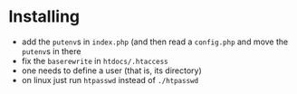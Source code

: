 # Installing

- add the `putenv`s in `index.php` (and then read a `config.php` and move the `putenv`s in there
- fix the `baserewrite` in `htdocs/.htaccess`
- one needs to define a user (that is, its directory)
- on linux just run `htpasswd` instead of `./htpasswd`
